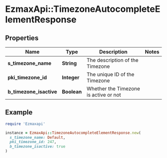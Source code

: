 # EzmaxApi::TimezoneAutocompleteElementResponse

## Properties

| Name | Type | Description | Notes |
| ---- | ---- | ----------- | ----- |
| **s_timezone_name** | **String** | The description of the Timezone |  |
| **pki_timezone_id** | **Integer** | The unique ID of the Timezone |  |
| **b_timezone_isactive** | **Boolean** | Whether the Timezone is active or not |  |

## Example

```ruby
require 'Ezmaxapi'

instance = EzmaxApi::TimezoneAutocompleteElementResponse.new(
  s_timezone_name: Default,
  pki_timezone_id: 247,
  b_timezone_isactive: true
)
```

